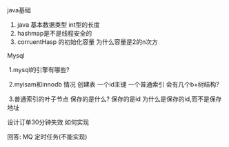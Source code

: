 java基础

1. java 基本数据类型  int型的长度
2. hashmap是不是线程安全的
3. corruentHasp 的初始化容量  为什么容量是2的n次方





Mysql 

​	1.mysql的引擎有哪些?

​	2.myisam和innodb 情况 创建表  一个id主键  一个普通索引  会有几个b+树结构?

​	3.普通索引的叶子节点 保存的是什么? 保存的是id 为什么是保存的id,而不是保存地址



设计订单30分钟失效  如何实现

回答:  MQ    定时任务(不能实现)

